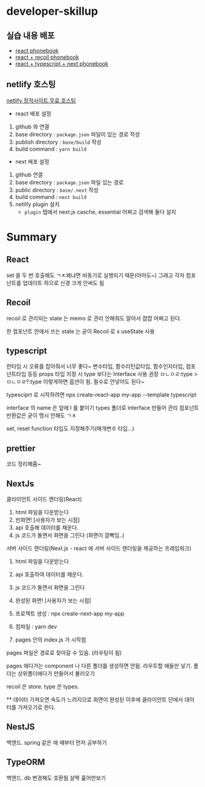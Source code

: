 # developer-skillup

## 실습 내용 배포

- [react phonebook](https://bora-phonebook-react.netlify.app/)
- [react + recoil phonebook](https://bora-phonebook-react-recoil.netlify.app)
- [react + typescript + next phonebook](https://phonebook-next.netlify.app)

## netlify 호스팅

[netlify 정적사이트 무료 호스팅](https://app.netlify.com/)

- react 배포 설정

1. github 와 연결
2. base directory : `package.json` 파일이 있는 경로 작성
3. publish directory : `base/build` 작성
4. build command : `yarn build`

- next 배포 설정

1. github 연결
2. base directory : `package.json` 파일 있는 경로
3. public directory : `base/.next` 작성
4. build command : `next build`
5. netlify plugin 설치
   - `plugin` 탭에서 next.js casche, essential 어쩌고 검색해 둘다 설치

# Summary

## React

set 을 두 번 호출해도 ㄱㅊ왜냐면 비동기로 실행되기 때문(아마도~)
그래고 각자 컴포넌트를 업데이트 하므로 신경 크게 안써도 됨

## Recoil

recoil 로 관리되는 state 는 memo 로 관리 안해줘도 알아서 챱챱 어쩌고 된다.

한 컴포넌트 안에서 쓰는 state 는 굳이 Recoil 로 x
useState 사용

## typescript

런타임 시 오류를 잡아줘서 너무 좋다~
변수타입, 함수리턴값타입, 함수인자타입, 컴포넌트타입 등등
props 타입 지정 시 type 보다는 Interface 사용 권장
ㅁㄴㅇㄹ:type > ㅁㄴㅇㄹ?:type 이렇게하면 옵션이 됨. 필수로 안넣어도 된다~

typesciprt 로 시작하려면
npx create-react-app my-app --template typescript

interface 의 name 은 앞에 I 를 붙이기
types 폴더로 interface 만들어 관리
컴포넌트 반환값은 굳이 명시 안해도 ㄱㅊ

set, reset function 타입도 지정해주기(매개변수 타입...)

## prettier

코드 정리해줌~

## NextJs

클라이언트 사이드 랜더링(React)

1. html 파일을 다운받는다
2. 빈화면! [사용자가 보는 시점]
3. api 호출해 데이터를 채운다.
4. js 코드가 돌면서 화면을 그린다 (화면이 깜빡임..)

서버 사이드 랜더링(Next.js - react 에 서버 사이드 렌더링을 제공하는 프레임워크)

1. html 파일을 다운받는다
2. api 호출하여 데이터를 채운다.
3. js 코드가 돌면서 화면을 그린다
4. 완성된 화면! [사용자가 보는 시점]

5. 프로젝트 생성 : npx create-next-app my-app
6. 컴파일 : yarn dev
7. pages 안의 index.js 가 시작점

pages 파일은 경로로 찾아갈 수 있음. (라우팅이 됨)

pages 에다가는 component 나 다른 폴더를 생성하면 안됨. 라우트할 애들만 넣기.
폴더는 상위폴더에다가 만들어서 불러오기

recoil 은 store.
type 은 types.

\*\* 데이터 가져오면 속도가 느려지므로 화면이 완성된 이후에 클라이언트 단에서 데이터를 가져오기로 한다.

## NestJS

백엔드.
spring 같은 애
얘부터 먼저 공부하기

## TypeORM

백엔드.
db 변경해도 호환됨
살짝 훑어만보기
